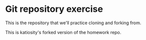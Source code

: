 # Git repository exercise

This is the repository that we'll practice cloning and forking from.

This is katiosity's forked version of the homework repo.